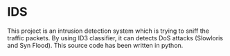 # IDS
This project is an intrusion detection system which is trying to sniff the traffic packets. By using ID3 classifier, it can detects DoS attacks (Slowloris and Syn Flood). This source code has been written in python.
